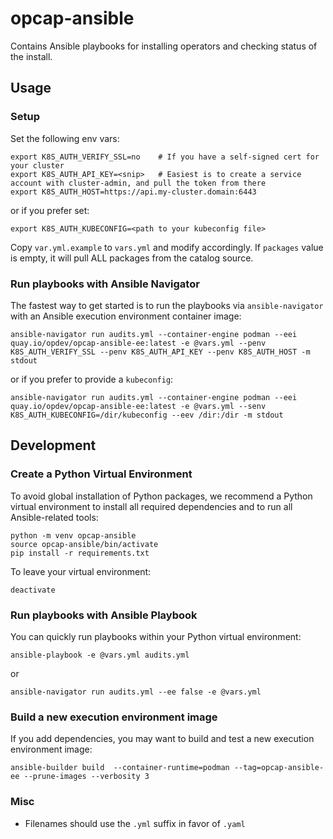 # opcap-ansible
Contains Ansible playbooks for installing operators and checking status of the install.

## Usage

### Setup
Set the following env vars:

```
export K8S_AUTH_VERIFY_SSL=no    # If you have a self-signed cert for your cluster
export K8S_AUTH_API_KEY=<snip>   # Easiest is to create a service account with cluster-admin, and pull the token from there
export K8S_AUTH_HOST=https://api.my-cluster.domain:6443
```
or if you prefer set:
```
export K8S_AUTH_KUBECONFIG=<path to your kubeconfig file>
```

Copy `var.yml.example` to `vars.yml` and modify accordingly. If `packages` value is empty, it will pull ALL packages from the catalog source.

### Run playbooks with Ansible Navigator

The fastest way to get started is to run the playbooks via `ansible-navigator` with an Ansible execution environment container image:

```
ansible-navigator run audits.yml --container-engine podman --eei quay.io/opdev/opcap-ansible-ee:latest -e @vars.yml --penv K8S_AUTH_VERIFY_SSL --penv K8S_AUTH_API_KEY --penv K8S_AUTH_HOST -m stdout
````

or if you prefer to provide a `kubeconfig`:

```
ansible-navigator run audits.yml --container-engine podman --eei quay.io/opdev/opcap-ansible-ee:latest -e @vars.yml --senv K8S_AUTH_KUBECONFIG=/dir/kubeconfig --eev /dir:/dir -m stdout
```

## Development

### Create a Python Virtual Environment

To avoid global installation of Python packages, we recommend a Python virtual environment to install all required dependencies and to run all Ansible-related tools:

```
python -m venv opcap-ansible
source opcap-ansible/bin/activate
pip install -r requirements.txt
```

To leave your virtual environment:

```
deactivate
```

### Run playbooks with Ansible Playbook


You can quickly run playbooks within your Python virtual environment:

```
ansible-playbook -e @vars.yml audits.yml
```

or

```
ansible-navigator run audits.yml --ee false -e @vars.yml
```


### Build a new execution environment image

If you add dependencies, you may want to build and test a new execution environment image:

```
ansible-builder build  --container-runtime=podman --tag=opcap-ansible-ee --prune-images --verbosity 3
```

### Misc

* Filenames should use the `.yml` suffix in favor of `.yaml`
